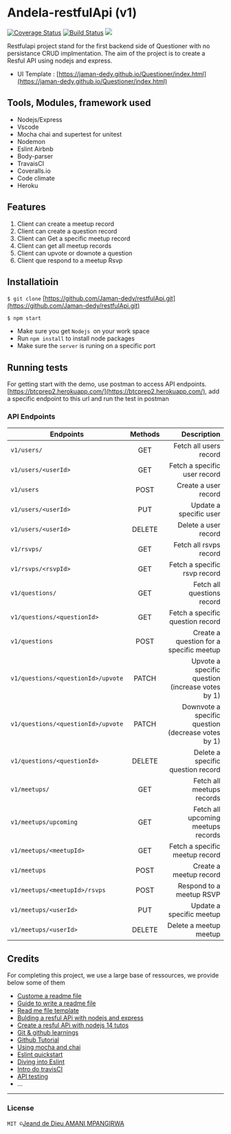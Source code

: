 # Andela-restfulApi (v1)

[![Coverage Status](https://coveralls.io/repos/github/Jaman-dedy/restfulApi/badge.svg?branch=develop)](https://coveralls.io/github/Jaman-dedy/restfulApi?branch=develop)  [![Build Status](https://travis-ci.org/Jaman-dedy/restfulApi.svg?branch=develop)](https://travis-ci.org/Jaman-dedy/restfulApi)  <a href="https://codeclimate.com/github/Jaman-dedy/restfulApi/maintainability"><img src="https://api.codeclimate.com/v1/badges/fa9a68ad97ec6318c878/maintainability" /></a>


Restfulapi project stand for the first backend side of Questioner with no persistance CRUD implmentation. The aim of the project is to create a Resful API using nodejs and express.

* UI Template : [https://jaman-dedy.github.io/Questioner/index.html](https://jaman-dedy.github.io/Questioner/index.html)


## Tools, Modules, framework used

* Nodejs/Express
* Vscode
* Mocha chai and supertest for unitest
* Nodemon
* Eslint Airbnb
* Body-parser
* TravaisCI
* Coveralls.io
* Code climate
* Heroku

## Features

1. Client can create a meetup record
2. Client can create a question record
3. Client can Get a specific meetup record
4. Client can get all meetup records
5. Client can upvote or downote a question
6. Client que respond to a meetup Rsvp


## Installatioin


`$ git clone` [https://github.com/Jaman-dedy/restfulApi.git](https://github.com/Jaman-dedy/restfulApi.git)

`$ npm start`   


* Make sure you get `Nodejs `on your work space
* Run `npm install` to install node packages
* Make sure the `server` is runing on a specific port

## Running tests

For getting start with the demo, use postman to access API endpoints. 
[https://btcprep2.herokuapp.com/](https://btcprep2.herokuapp.com/), add a specific endpoint to this url and run the test in postman

### API Endpoints

|         Endpoints                |   Methods       |               Description                           |
| ---------------------------------|:---------------:| ---------------------------------------------------:|
|         `v1/users/`              |     GET         |  Fetch all users record                             |
|      `v1/users/<userId>`         |     GET         |  Fetch a specific user record                       |
|         `v1/users`               |     POST        |  Create a user record                               |
|     `v1/users/<userId>`          |     PUT         |  Update a specific user                             |
|     `v1/users/<userId>`          |     DELETE      |  Delete a user record                               |
|         `v1/rsvps/`              |     GET         |  Fetch all rsvps record                             |
|      `v1/rsvps/<rsvpId>`         |     GET         |  Fetch a specific rsvp record                       |
|        `v1/questions/ `          |     GET         |  Fetch all questions record                         |
|  `v1/questions/<questionId>`     |     GET         |  Fetch a specific question record                   |
|        `v1/questions`            |     POST        |  Create a question for a specific meetup            |
|`v1/questions/<questionId>/upvote`|     PATCH       |  Upvote a specific question (increase votes by 1)   |
|`v1/questions/<questionId>/upvote`|     PATCH       |  Downvote a specific question (decrease votes by 1) |
|  `v1/questions/<questionId>`     |     DELETE      |  Delete a specific question record                  |
|         `v1/meetups/`            |     GET         |  Fetch all meetups records                          |
|   `v1/meetups/upcoming`          |     GET         |  Fetch all upcoming meetups records                 |
|   `v1/meetups/<meetupId>`        |     GET         |  Fetch a specific meetup record                     |
|        `v1/meetups`              |     POST        |  Create a meetup record                             |
| `v1/meetups/<meetupId>/rsvps`    |     POST        |  Respond to a meetup RSVP                           |
|     `v1/meetups/<userId> `       |     PUT         |  Update a specific meetup                           |
|      `v1/meetups/<userId> `      |     DELETE      |  Delete a meetup meetup                             |

## Credits

For completing this project, we use a large base of ressources, we provide below some of them

* [Custome a readme file](https://github.com/adam-p/markdown-here/wiki/Markdown-Cheatsheet#tables)
* [Guide to write a readme file](https://medium.com/@meakaakka/a-beginners-guide-to-writing-a-kickass-readme-7ac01da88ab3)
* [Read me file template](https://gist.github.com/PurpleBooth/109311bb0361f32d87a2)
* [Bulding a resful APi with nodejs and express](https://www.youtube.com/watch?v=pKd0Rpw7O48)
* [Create a resful APi with nodejs 14 tutos](https://www.youtube.com/watch?v=0oXYLzuucwE&list=PL55RiY5tL51q4D-B63KBnygU6opNPFk_q)
* [Git & github learnings](https://www.youtube.com/watch?v=SWYqp7iY_Tc&t=173s)
* [Github Tutorial](https://www.youtube.com/watch?v=xuB1Id2Wxak&t=198s)
* [Using mocha and chai](https://www.youtube.com/watch?v=MLTRHc5dk6s)
* [Eslint quickstart](https://www.youtube.com/watch?v=qhuFviJn-es&t=435s)
* [Diving into Eslint](https://www.youtube.com/watch?v=nxxl2H_TOTc&list=PLMWjeRChIK6bnp6qaS3rxLGCpc9aQYzEE)
* [Intro do travisCI](https://www.youtube.com/watch?v=EZ3jbORVFHQ&t=10s)
* [API testing](https://hackernoon.com/api-testing-using-supertest-1f830ce838f1)
* ...
***
### License
` MIT © `[Jeand de Dieu AMANI MPANGIRWA](https://github.com/Jaman-dedy)


